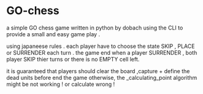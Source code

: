 # GO-chess
a simple GO chess game written in python by dobach
using the CLI to provide a small and easy game play .


using japaneese rules . each player have to choose the state SKIP , PLACE or SURRENDER each turn .
the game end when a player SURRENDER , both player SKIP thier turns or there is no EMPTY cell left.

it is guaranteed that players should clear the board ,capture + define the dead units before end the game 
otherwise, the _calculating_point algorithm might be not working ! or calculate wrong !
